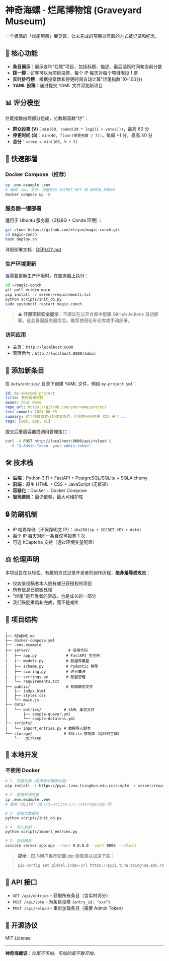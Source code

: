 # 神奇海螺 · 烂尾博物馆 (Graveyard Museum)

一个极简的「烂尾项目」展览馆，让未完成的项目以有趣的方式被记录和纪念。

## 🎯 核心功能

- **条目展示**：展示各种"烂尾"项目，包括标题、描述、最后活跃时间和当前分数
- **踩一脚**：访客可以为项目投票，每个 IP 每天对每个项目限投 1 票
- **实时排行榜**：根据投票数和停更时间自动计算"烂尾指数"(0-100分)
- **YAML 投稿**：通过提交 YAML 文件添加新项目

## 📊 评分模型

烂尾指数由两部分组成，分数越高越"烂"：

- **群众投票 (V)**：`min(60, round(20 * log2(1 + votes)))`，最高 60 分
- **停更时间 (S)**：`min(40, floor(停更天数 / 7))`，每周 +1 分，最高 40 分
- **总分**：`score = min(100, V + S)`

## 🚀 快速部署

### Docker Compose（推荐）

```bash
cp .env.example .env
# 编辑 .env 文件，设置你的 SECRET_KEY 和 ADMIN_TOKEN
docker compose up -d
```

### 服务器一键部署

适用于 Ubuntu 服务器（2核8G + Conda 环境）：

```bash
git clone https://github.com/xlryan/magic-conch.git
cd magic-conch
bash deploy.sh
```

详细部署文档：[DEPLOY.md](./DEPLOY.md)

### 生产环境更新

当需要更新生产环境时，在服务器上执行：

```bash
cd ~/magic-conch
git pull origin main
pip install -r server/requirements.txt
python scripts/init_db.py
sudo systemctl restart magic-conch
```

> **⚠️ 开源项目安全提示**：不建议在公开仓库中配置 GitHub Actions 自动部署，这会暴露服务器信息。推荐使用私有仓库或手动部署。

### 访问应用

- 主页：`http://localhost:8000`
- 管理后台：`http://localhost:8000/admin`

## 📝 添加新条目

在 `data/entries/` 目录下创建 YAML 文件，例如 `my-project.yml`：

```yaml
id: my-awesome-project
title: 我的超棒项目
owner: Your Name
repo_url: https://github.com/yourname/project
last_commit: 2024-06-15
summary: 这个项目原本计划改变世界，但现在已经停更 XXX 天了...
tags: [web, app, ai]
```

提交后重启容器或调用管理接口：

```bash
curl -X POST http://localhost:8000/api/reload \
  -H "X-Admin-Token: your-admin-token"
```

## 🛠️ 技术栈

- **后端**：Python 3.11 + FastAPI + PostgreSQL/SQLite + SQLAlchemy
- **前端**：原生 HTML + CSS + JavaScript (无框架)
- **容器化**：Docker + Docker Compose
- **极简原则**：最少依赖，最大可维护性

## 🔒 防刷机制

- IP 哈希存储（不保存明文 IP）：`sha256(ip + SECRET_KEY + date)`
- 每个 IP 每天对同一条目仅可投票 1 次
- 可选 hCaptcha 支持（通过环境变量配置）

## ⚖️ 伦理声明

本项目旨在以轻松、有趣的方式记录开发者的创作历程，**绝非羞辱或攻击**：

- 仅收录投稿者本人拥有或已获授权的项目
- 所有信息已脱敏处理
- "烂尾"是开发者的常态，也是成长的一部分
- 我们鼓励重启和完成，而不是嘲笑

## 📂 项目结构

```
.
├── README.md
├── docker-compose.yml
├── .env.example
├── server/                 # 后端代码
│   ├── app.py             # FastAPI 主应用
│   ├── models.py          # 数据库模型
│   ├── schema.py          # Pydantic 模型
│   ├── scoring.py         # 评分算法
│   ├── settings.py        # 配置管理
│   └── requirements.txt
├── public/                # 前端静态文件
│   ├── index.html
│   ├── styles.css
│   └── main.js
├── data/
│   └── entries/          # YAML 条目文件
│       ├── sample-quaver.yml
│       └── sample-datalens.yml
├── scripts/
│   └── import_entries.py # 数据导入脚本
└── storage/              # SQLite 数据库（运行时生成）
    └── .gitkeep
```

## 🔧 本地开发

### 不使用 Docker

```bash
# 1. 安装依赖（使用清华镜像加速）
pip install -i https://pypi.tuna.tsinghua.edu.cn/simple -r server/requirements.txt

# 2. 配置环境变量
cp .env.example .env
# 使用 SQLite: DB_URL=sqlite:///./storage/app.db

# 3. 初始化数据库
python scripts/init_db.py

# 4. 导入数据
python scripts/import_entries.py

# 5. 启动服务
uvicorn server.app:app --host 0.0.0.0 --port 8000 --reload
```

> **提示**：国内用户推荐配置 pip 镜像源以加速下载：
> ```bash
> pip config set global.index-url https://pypi.tuna.tsinghua.edu.cn/simple
> ```

## 📡 API 接口

- `GET /api/entries` - 获取所有条目（含实时评分）
- `POST /api/vote` - 为条目投票 `{entry_id: "xxx"}`
- `POST /api/reload` - 重新加载条目（需要 Admin Token）

## 📜 开源协议

MIT License

---

**神奇海螺说**：*烂尾不可怕，可怕的是不敢开始。*
